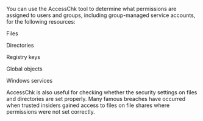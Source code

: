 You can use the AccessChk tool to determine what permissions are assigned to users and groups, including group-managed service accounts, for the following resources:

Files

Directories

Registry keys

Global objects

Windows services


AccessChk is also useful for checking whether the security settings on files and directories are set properly. Many famous breaches have occurred when trusted insiders gained access to files on file shares where permissions were not set correctly.
